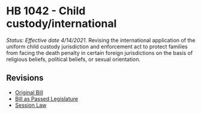 # HB 1042 - Child custody/international
*Status: Effective date 4/14/2021.*
Revising the international application of the uniform child custody jurisdiction and enforcement act to protect families from facing the death penalty in certain foreign jurisdictions on the basis of religious beliefs, political beliefs, or sexual orientation.

## Revisions
* [Original Bill](1/)
* [Bill as Passed Legislature](1/)
* [Session Law](1/)
